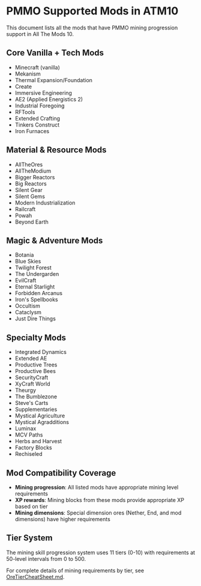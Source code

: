 # PMMO Supported Mods in ATM10

This document lists all the mods that have PMMO mining progression support in All The Mods 10.

## Core Vanilla + Tech Mods
- Minecraft (vanilla)
- Mekanism
- Thermal Expansion/Foundation
- Create
- Immersive Engineering
- AE2 (Applied Energistics 2)
- Industrial Foregoing
- RFTools
- Extended Crafting
- Tinkers Construct
- Iron Furnaces

## Material & Resource Mods
- AllTheOres
- AllTheModium
- Bigger Reactors
- Big Reactors
- Silent Gear
- Silent Gems
- Modern Industrialization
- Railcraft
- Powah
- Beyond Earth

## Magic & Adventure Mods
- Botania
- Blue Skies
- Twilight Forest
- The Undergarden
- EvilCraft
- Eternal Starlight
- Forbidden Arcanus
- Iron's Spellbooks
- Occultism
- Cataclysm
- Just Dire Things

## Specialty Mods
- Integrated Dynamics
- Extended AE
- Productive Trees
- Productive Bees
- SecurityCraft
- XyCraft World
- Theurgy
- The Bumblezone
- Steve's Carts
- Supplementaries
- Mystical Agriculture
- Mystical Agradditions
- Luminax
- MCV Paths
- Herbs and Harvest
- Factory Blocks
- Rechiseled

## Mod Compatibility Coverage
- **Mining progression**: All listed mods have appropriate mining level requirements
- **XP rewards**: Mining blocks from these mods provide appropriate XP based on tier
- **Mining dimensions**: Special dimension ores (Nether, End, and mod dimensions) have higher requirements

## Tier System
The mining skill progression system uses 11 tiers (0-10) with requirements at 50-level intervals from 0 to 500.

For complete details of mining requirements by tier, see [OreTierCheatSheet.md](./OreTierCheatSheet.md).
